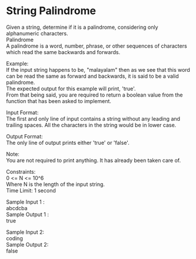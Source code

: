 # String Palindrome




Given a string, determine if it is a palindrome, considering only alphanumeric characters.        
Palindrome       
A palindrome is a word, number, phrase, or other sequences of characters which read the same backwards and forwards.        

Example:         
If the input string happens to be, "malayalam" then as we see that this word can be read the same as forward and backwards, it is said to be a valid palindrome.        
The expected output for this example will print, 'true'.        
From that being said, you are required to return a boolean value from the function that has been asked to implement.         

Input Format:      
The first and only line of input contains a string without any leading and trailing spaces. All the characters in the string would be in lower case.       

Output Format:       
The only line of output prints either 'true' or 'false'.       

Note:     
You are not required to print anything. It has already been taken care of.      

Constraints:       
0 <= N <= 10^6         
Where N is the length of the input string.        
Time Limit: 1 second       

Sample Input 1 :         
abcdcba         
Sample Output 1 :       
true       

Sample Input 2:       
coding         
Sample Output 2:        
false       
